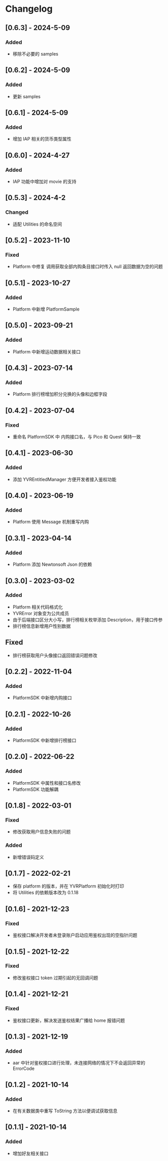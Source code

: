 # Changelog

## [0.6.3] - 2024-5-09

### Added

- 移除不必要的 samples

## [0.6.2] - 2024-5-09

### Added

- 更新 samples

## [0.6.1] - 2024-5-09

### Added

- 增加 IAP 相关的货币类型属性

## [0.6.0] - 2024-4-27

### Added

- IAP 功能中增加对 movie 的支持

## [0.5.3] - 2024-4-2

### Changed

- 适配 Utilities 的命名空间

## [0.5.2] - 2023-11-10

### Fixed

- Platform 中修复 调用获取全部内购条目接口时传入 null 返回数据为空的问题

## [0.5.1] - 2023-10-27

### Added

- Platform 中新增 PlatformSample

## [0.5.0] - 2023-09-21

### Added

- Platform 中新增运动数据相关接口

## [0.4.3] - 2023-07-14

### Added

- Platform 排行榜增加积分兑换的头像和边框字段

## [0.4.2] - 2023-07-04

### Fixed

- 重命名 PlatformSDK 中 内购接口名，与 Pico 和 Quest 保持一致

## [0.4.1] - 2023-06-30

### Added

- 添加 YVREntitledManager 方便开发者接入鉴权功能

## [0.4.0] - 2023-06-19

### Added

- Platform 使用 Message 机制重写内购

## [0.3.1] - 2023-04-14

### Added

- Platform 添加 Newtonsoft Json 的依赖

## [0.3.0] - 2023-03-02

### Added

- Platform 相关代码格式化
- YVRError 对象变为公共成员
- 由于后端接口区分大小写，排行榜相关枚举添加 Description，用于接口传参
- 排行榜信息新增用户性别数据

## Fixed

- 排行榜获取用户头像接口返回错误问题修改

## [0.2.2] - 2022-11-04

### Added

- PlatformSDK 中新增内购接口

## [0.2.1] - 2022-10-26

### Added

- PlatformSDK 中新增排行榜接口

## [0.2.0] - 2022-06-22

### Added

- PlatformSDK 中属性和接口名修改
- PlatformSDK 功能解耦

## [0.1.8] - 2022-03-01

### Fixed

- 修改获取用户信息失败的问题

### Added

- 新增错误码定义

## [0.1.7] - 2022-02-21

- 保存 platform 的版本，并在 YVRPlatform 初始化时打印
- 将 Utilities 的依赖版本改为 0.1.18

## [0.1.6] - 2021-12-23

### Fixed

- 鉴权接口解决开发者未登录账户启动应用鉴权出现的空指针问题

## [0.1.5] - 2021-12-22

### Fixed

- 修改鉴权接口 token 过期引起的无回调问题

## [0.1.4] - 2021-12-21

### Fixed

- 鉴权接口更新，解决发送鉴权结果广播给 home 报错问题

## [0.1.3] - 2021-12-19

### Added

- aar 中针对鉴权接口进行处理，未连接网络的情况下不会返回异常的 ErrorCode

## [0.1.2] - 2021-10-14

### Added

- 在有关数据类中重写 ToString 方法以便调试获取信息

## [0.1.1] - 2021-10-14

### Added

- 增加好友相关接口
